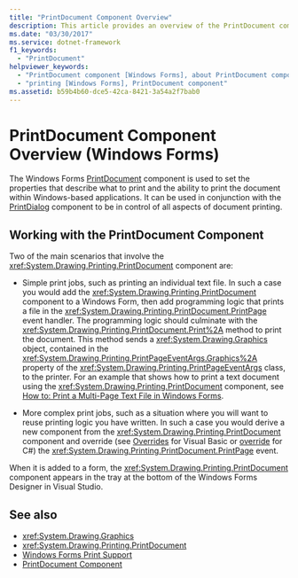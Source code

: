 ```yaml
---
title: "PrintDocument Component Overview"
description: This article provides an overview of the PrintDocument component, which is to set the properties that describe what to print.
ms.date: "03/30/2017"
ms.service: dotnet-framework
f1_keywords:
  - "PrintDocument"
helpviewer_keywords:
  - "PrintDocument component [Windows Forms], about PrintDocument component"
  - "printing [Windows Forms], PrintDocument component"
ms.assetid: b59b4b60-dce5-42ca-8421-3a54a2f7bab0
---
```

# PrintDocument Component Overview (Windows Forms)

The Windows Forms [PrintDocument](printdocument-component-windows-forms.md) component is used to set the properties that describe what to print and the ability to print the document within Windows-based applications. It can be used in conjunction with the [PrintDialog](../printing/overview.md) component to be in control of all aspects of document printing.

## Working with the PrintDocument Component

Two of the main scenarios that involve the <xref:System.Drawing.Printing.PrintDocument> component are:

- Simple print jobs, such as printing an individual text file. In such a case you would add the <xref:System.Drawing.Printing.PrintDocument> component to a Windows Form, then add programming logic that prints a file in the <xref:System.Drawing.Printing.PrintDocument.PrintPage> event handler. The programming logic should culminate with the <xref:System.Drawing.Printing.PrintDocument.Print%2A> method to print the document. This method sends a <xref:System.Drawing.Graphics> object, contained in the <xref:System.Drawing.Printing.PrintPageEventArgs.Graphics%2A> property of the <xref:System.Drawing.Printing.PrintPageEventArgs> class, to the printer. For an example that shows how to print a text document using the <xref:System.Drawing.Printing.PrintDocument> component, see [How to: Print a Multi-Page Text File in Windows Forms](../printing/how-to-print-text-document.md).

- More complex print jobs, such as a situation where you will want to reuse printing logic you have written. In such a case you would derive a new component from the <xref:System.Drawing.Printing.PrintDocument> component and override (see [Overrides](/dotnet/visual-basic/language-reference/modifiers/overrides) for Visual Basic or [override](/dotnet/csharp/language-reference/keywords/override) for C#) the <xref:System.Drawing.Printing.PrintDocument.PrintPage> event.

When it is added to a form, the <xref:System.Drawing.Printing.PrintDocument> component appears in the tray at the bottom of the Windows Forms Designer in Visual Studio.

## See also

- <xref:System.Drawing.Graphics>
- <xref:System.Drawing.Printing.PrintDocument>
- [Windows Forms Print Support](../printing/overview.md)
- [PrintDocument Component](printdocument-component-windows-forms.md)

